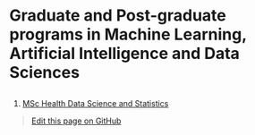 # Graduate and Post-graduate programs in Machine Learning, Artificial Intelligence and Data Sciences

##
1. [MSc Health Data Science and Statistics](https://www.plymouth.ac.uk/courses/postgraduate/msc-health-data-science-and-statistics)

> <a href="{{ site.github.repository_url }}/edit/{{ site.github.source.branch }}/{{ page.path }}">Edit this page on GitHub</a>


